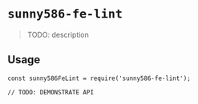# `sunny586-fe-lint`

> TODO: description

## Usage

```
const sunny586FeLint = require('sunny586-fe-lint');

// TODO: DEMONSTRATE API
```
